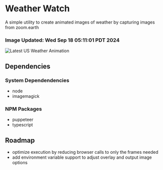 # Weather Watch

A simple utility to create animated images of weather by capturing images from zoom.earth

### Image Updated: Wed Sep 18 05:11:01 PDT 2024

![Latest US Weather Animation](animations/2024-09-18.webp)

## Dependencies
### System Dependendencies
* node
* imagemagick
### NPM Packages
* puppeteer
* typescript

## Roadmap
* optimize execution by reducing browser calls to only the frames needed
* add environment variable support to adjust overlay and output image options
